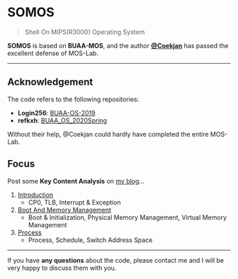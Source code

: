SOMOS
===

> Shell On MIPS(R3000) Operating System

**SOMOS** is based on **BUAA-MOS**, and the author **[@Coekjan](https://github.com/Coekjan)** has passed the excellent defense of MOS-Lab.

---

## Acknowledgement

The code refers to the following repositories:
* **Login256**: [BUAA-OS-2019](https://github.com/login256/BUAA-OS-2019)
* **refkxh**: [BUAA_OS_2020Spring](https://github.com/refkxh/BUAA_OS_2020Spring)

Without their help, @Coekjan could hardly have completed the entire MOS-Lab.

## Focus

Post some **Key Content Analysis** on [my blog](https://coekjan.cn/)...
1. [Introduction](https://coekjan.cn/2021/07/15/Introduction/)
   * CP0, TLB, Interrupt & Exception
2. [Boot And Memory Management](https://coekjan.cn/2021/07/23/Boot-And-Memory-Management/)
   * Boot & Initialization, Physical Memory Management, Virtual Memory Management
3. [Process](https://coekjan.cn/2021/08/15/Process/)
   * Process, Schedule, Switch Address Space

---

If you have **any questions** about the code, please contact me and I will be very happy to discuss them with you.
